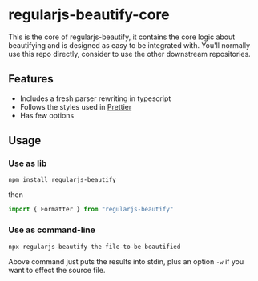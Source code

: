 # regularjs-beautify-core

This is the core of regularjs-beautify, it contains the core logic about beautifying and is designed as easy to be integrated with. You'll normally use this repo directly, consider to use the other downstream repositories.

## Features

*  Includes a fresh parser rewriting in typescript
*  Follows the styles used in [Prettier](https://prettier.io/)
*  Has few options

## Usage

### Use as lib

`npm install regularjs-beautify`

then 

```ts
import { Formatter } from "regularjs-beautify"
```

### Use as command-line

`npx regularjs-beautify the-file-to-be-beautified`

Above command just puts the results into stdin, plus an option `-w` if you want to effect the source file.

